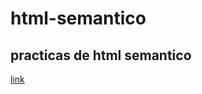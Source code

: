 # html-semantico
## practicas de html semantico

[link](https://practica-html-semantico.netlify.app/)
